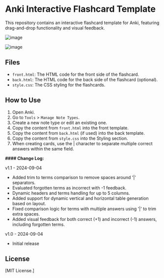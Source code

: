# Anki Interactive Flashcard Template

This repository contains an interactive flashcard template for Anki, featuring drag-and-drop functionality and visual feedback.

![image](https://github.com/user-attachments/assets/e220cf30-e9e1-40a4-b8c3-557a27999f5c)

![image](https://github.com/user-attachments/assets/d458ad52-5f54-4a5c-aade-818c0a2e25b9)

## Files
- `front.html`: The HTML code for the front side of the flashcard.
- `back.html`: The HTML code for the back side of the flashcard (optional).
- `style.css`: The CSS styling for the flashcards.

## How to Use

1. Open Anki.
2. Go to `Tools` > `Manage Note Types`.
3. Create a new note type or edit an existing one.
4. Copy the content from `front.html` into the front template.
5. Copy the content from `back.html` (if used) into the back template.
6. Copy the content from `style.css` into the Styling section.
7. When creating cards, use the | character to separate multiple correct answers within the same field.

<b> #### Change Log:</b>

v1.1 - 2024-09-04
- Added trim to terms comparison to remove spaces around '|' separators.
- Evaluated forgotten terms as incorrect with -1 feedback.
- Dynamic headers and terms handling for up to 5 columns.
- Added support for dynamic vertical and horizontal table generation based on layout.
- Fixed comparison logic for terms with multiple answers using '|' to trim extra spaces.
- Added visual feedback for both correct (+1) and incorrect (-1) answers, including forgotten terms.

v1.0 - 2024-09-04
- Initial release

## License
[MIT License.]
